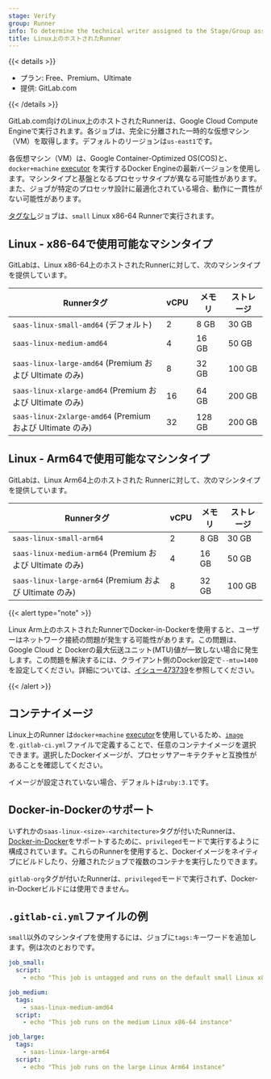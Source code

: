 ```yaml
---
stage: Verify
group: Runner
info: To determine the technical writer assigned to the Stage/Group associated with this page, see https://handbook.gitlab.com/handbook/product/ux/technical-writing/#assignments
title: Linux上のホストされたRunner
---
```


{{< details >}}

- プラン: Free、Premium、Ultimate
- 提供: GitLab.com

{{< /details >}}

GitLab.com向けのLinux上のホストされたRunnerは、Google Cloud Compute Engineで実行されます。各ジョブは、完全に分離された一時的な仮想マシン（VM）を取得します。デフォルトのリージョンは`us-east1`です。

各仮想マシン（VM）は、Google Container-Optimized OS(COS)と、`docker+machine` [executor](https://docs.gitlab.com/runner/executors/#docker-machine-executor) を実行するDocker Engineの最新バージョンを使用します。マシンタイプと基盤となるプロセッサタイプが異なる可能性があります。また、ジョブが特定のプロセッサ設計に最適化されている場合、動作に一貫性がない可能性があります。

[タグなし](../../yaml/_index.md#tags)ジョブは、`small` Linux x86-64 Runnerで実行されます。

## Linux - x86-64で使用可能なマシンタイプ

GitLabは、Linux x86-64上のホストされたRunnerに対して、次のマシンタイプを提供しています。

| Runnerタグ                                             | vCPU | メモリ | ストレージ |
|--------------------------------------------------------|-------|--------|---------|
| `saas-linux-small-amd64` (デフォルト)                     | 2     | 8 GB   | 30 GB   |
| `saas-linux-medium-amd64`                              | 4     | 16 GB  | 50 GB   |
| `saas-linux-large-amd64` (Premium および Ultimate のみ)   | 8     | 32 GB  | 100 GB  |
| `saas-linux-xlarge-amd64` (Premium および Ultimate のみ)  | 16    | 64 GB  | 200 GB  |
| `saas-linux-2xlarge-amd64` (Premium および Ultimate のみ) | 32    | 128 GB | 200 GB  |

## Linux - Arm64で使用可能なマシンタイプ

GitLabは、Linux Arm64上のホストされた Runnerに対して、次のマシンタイプを提供しています。

| Runnerタグ                                            | vCPU | メモリ | ストレージ |
|-------------------------------------------------------|-------|--------|---------|
| `saas-linux-small-arm64`                              | 2     | 8 GB   | 30 GB   |
| `saas-linux-medium-arm64` (Premium および Ultimate のみ) | 4     | 16 GB  | 50 GB   |
| `saas-linux-large-arm64` (Premium および Ultimate のみ)  | 8     | 32 GB  | 100 GB  |

{{< alert type="note" >}}

Linux Arm上のホストされたRunnerでDocker-in-Dockerを使用すると、ユーザーはネットワーク接続の問題が発生する可能性があります。この問題は、Google Cloud と Dockerの最大伝送ユニット(MTU)値が一致しない場合に発生します。この問題を解決するには、クライアント側のDocker設定で`--mtu=1400`を設定してください。詳細については、[イシュー473739](https://gitlab.com/gitlab-org/gitlab/-/issues/473739#workaround)を参照してください。

{{< /alert >}}

## コンテナイメージ

Linux上のRunner は`docker+machine` [executor](https://docs.gitlab.com/runner/executors/#docker-machine-executor)を使用しているため、[`image`](../../yaml/_index.md#image)を`.gitlab-ci.yml`ファイルで定義することで、任意のコンテナイメージを選択できます。選択したDockerイメージが、プロセッサアーキテクチャと互換性があることを確認してください。

イメージが設定されていない場合、デフォルトは`ruby:3.1`です。

## Docker-in-Dockerのサポート

いずれかの`saas-linux-<size>-<architecture>`タグが付いたRunnerは、[Docker-in-Docker](../../docker/using_docker_build.md#use-docker-in-docker)をサポートするために、`privileged`モードで実行するように構成されています。これらのRunnerを使用すると、Dockerイメージをネイティブにビルドしたり、分離されたジョブで複数のコンテナを実行したりできます。

`gitlab-org`タグが付いたRunnerは、`privileged`モードで実行されず、Docker-in-Dockerビルドには使用できません。

## `.gitlab-ci.yml`ファイルの例

`small`以外のマシンタイプを使用するには、ジョブに`tags:`キーワードを追加します。例は次のとおりです。

```yaml
job_small:
  script:
    - echo "This job is untagged and runs on the default small Linux x86-64 instance"

job_medium:
  tags:
    - saas-linux-medium-amd64
  script:
    - echo "This job runs on the medium Linux x86-64 instance"

job_large:
  tags:
    - saas-linux-large-arm64
  script:
    - echo "This job runs on the large Linux Arm64 instance"
```
